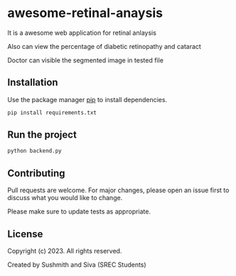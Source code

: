 # awesome-retinal-anaysis

It is a awesome web application for retinal anlaysis

Also can view the percentage of diabetic retinopathy and cataract

Doctor can visible the segmented image in tested file

## Installation

Use the package manager [pip](https://pip.pypa.io/en/stable/) to install dependencies.

```bash
pip install requirements.txt
```

## Run the project

```python
python backend.py
```

## Contributing

Pull requests are welcome. For major changes, please open an issue first
to discuss what you would like to change.

Please make sure to update tests as appropriate.

## License

Copyright (c) 2023. All rights reserved.

Created by Sushmith and Siva (SREC Students)
